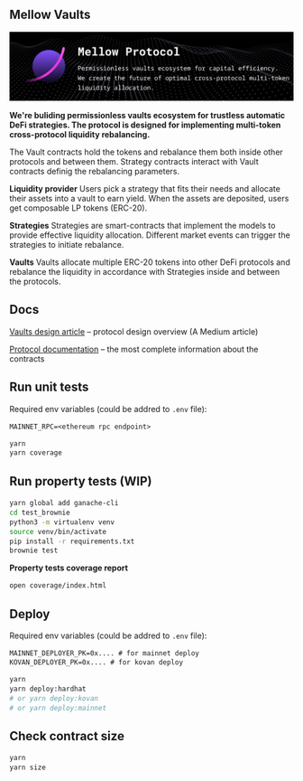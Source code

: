 ## Mellow Vaults

![](images/bg.png)

**We're buliding permissionless vaults ecosystem for trustless automatic DeFi strategies.
The protocol is designed for implementing multi-token cross-protocol liquidity rebalancing.**

The Vault contracts hold the tokens and rebalance them both inside other protocols and between them. Strategy contracts interact with Vault contracts definig the rebalancing parameters.

**Liquidity provider**
Users pick a strategy that fits their needs and allocate their assets into a vault to earn yield. When the assets are deposited, users get composable LP tokens (ERC-20).

**Strategies**
Strategies are smart-contracts that implement the models to provide effective liquidity allocation. Different market events can trigger the strategies to initiate rebalance.

**Vaults**
Vaults allocate multiple ERC-20 tokens into other DeFi protocols and rebalance the liquidity in accordance with Strategies inside and between the protocols.

## Docs

[Vaults design article](https://mellowprotocol.medium.com/mellow-protocol-vaults-design-ed09bed7b869) – protocol design overview (A Medium article)

[Protocol documentation](https://docs.mellow.finance/) – the most complete information about the contracts

## Run unit tests

Required env variables (could be addred to `.env` file):

```
MAINNET_RPC=<ethereum rpc endpoint>
```

```bash
yarn
yarn coverage
```

## Run property tests (WIP)

```bash
yarn global add ganache-cli
cd test_brownie
python3 -m virtualenv venv
source venv/bin/activate
pip install -r requirements.txt
brownie test
```

**Property tests coverage report**

```bash
open coverage/index.html
```

## Deploy

Required env variables (could be addred to `.env` file):

```
MAINNET_DEPLOYER_PK=0x.... # for mainnet deploy
KOVAN_DEPLOYER_PK=0x.... # for kovan deploy
```

```bash
yarn
yarn deploy:hardhat
# or yarn deploy:kovan
# or yarn deploy:mainnet
```

## Check contract size

```bash
yarn
yarn size
```
